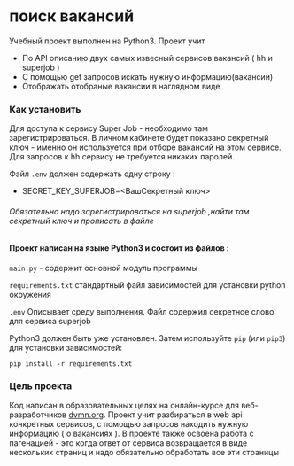 # поиск вакансий

 Учебный проект выполнен на Python3. Проект учит 
 * По API описанию  двух самых извесный сервисов вакансий  ( hh  и superjob )
 * С помощью get запросов искать нужную информацию(вакансии)
 * Отображать отобраные вакансии в наглядном виде
 

### Как установить

 Для доступа к сервису Super Job - необходимо там зарегистрироваться.
 В личном кабинете будет показано секретный ключ - именно он
 используется при отборе вакансий на этом сервисе.
 Для запросов к hh сервису не требуется никаких паролей.

 
Файл `.env` должен содержать одну строку :
* SECRET_KEY_SUPERJOB=<ВашСекретный ключ>
###### Обязательно надо зарегистрироваться на superjob ,найти там секретный ключ и прописать в файле
#### Проект написан на языке Python3 и состоит из файлов :

`main.py`            - содержит основной модуль программы


`requirements.txt`  стандартный файл зависимостей для установки  python окружения

`.env` Описывает среду выполнения. Файл содержил секретное слово для сервиса superjob


Python3 должен быть уже установлен. 
Затем используйте `pip` (или `pip3`) для установки зависимостей:


    pip install -r requirements.txt




### Цель проекта

Код написан в образовательных целях на онлайн-курсе  для веб-разработчиков [dvmn.org](https://dvmn.org/).
Проект  учит разбираться в web api конкретных сервисов,  с помощью запросов находить
нужную информацию ( о вакансиях ). В проекте также освоена работа с пагенацией - это когда ответ от сервиса  возвращается
в виде нескольких страниц и надо обязательно обработать все эти страницы